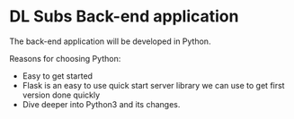 # DL Subs Back-end application

The back-end application will be developed in Python. 

Reasons for choosing Python:

* Easy to get started
* Flask is an easy to use quick start server library we can use to get first version done quickly
* Dive deeper into Python3 and its changes.

